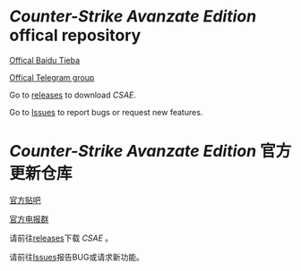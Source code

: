 # _Counter-Strike Avanzate Edition_ offical repository
[Offical Baidu Tieba](https://tieba.baidu.com/csae)

[Offical Telegram group](https://t.me/joinchat/JNYAMw3FyuWw81pHaG07JA)

Go to [releases](https://github.com/ltndkl/Counter-Strike-Avanzate-Edition/releases) to download _CSAE_.

Go to [Issues](https://github.com/ltndkl/Counter-Strike-Avanzate-Edition/issues) to report bugs or request new features.

# _Counter-Strike Avanzate Edition_ 官方更新仓库
[官方贴吧](https://tieba.baidu.com/csae)

[官方电报群](https://t.me/joinchat/JNYAMw3FyuWw81pHaG07JA)

请前往[releases](https://github.com/ltndkl/Counter-Strike-Avanzate-Edition/releases)下载 _CSAE_ 。

请前往[Issues](https://github.com/ltndkl/Counter-Strike-Avanzate-Edition/issues)报告BUG或请求新功能。
